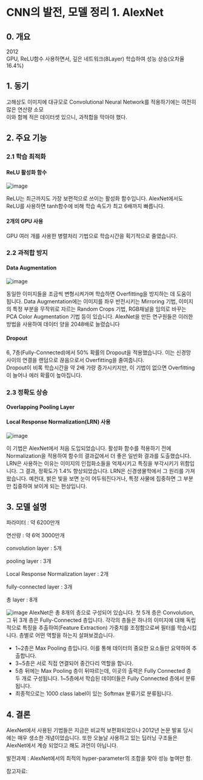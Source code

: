 # CNN의 발전, 모델 정리 1. AlexNet
## 0. 개요
2012   
GPU, ReLU함수 사용하면서, 깊은 네트워크(8Layer) 학습하여 성능 상승(오차율 16.4%)

## 1. 동기
고해상도 이미지에 대규모로 Convolutional Neural Network를 적용하기에는 여전히 많은 연산량 소모   
이와 함께 적은 데이터셋 있으니, 과적합을 막아야 했다.








## 2. 주요 기능

### 2.1 학습 최적화

#### ReLU 활성화 함수

![image](https://user-images.githubusercontent.com/67731178/127152666-264aa79e-9720-4087-b524-f84c65850b1a.png)

ReLU는 최근까지도 가장 보편적으로 쓰이는 활성화 함수입니다. AlexNet에서도 ReLU를 사용하면 tanh함수에 비해 학습 속도가 최고 6배까지 빠릅니다.


#### 2개의 GPU 사용
GPU 여러 개를 사용한 병렬처리 기법으로 학습시간을 획기적으로 줄였습니다.

### 2.2 과적합 방지

#### Data Augmentation
![image](https://user-images.githubusercontent.com/67731178/127152886-0123104c-51cb-41ef-9d70-c78fd56a4427.png)

동일한 이미지들을 조금씩 변형시켜가며 학습하면 Overfitting을 방지하는 데 도움이 됩니다. 
Data Augmentation에는 이미지를 좌우 반전시키는 Mirroring 기법, 이미지의 특정 부분을 무작위로 자르는 Random Crops 기법, RGB채널을 임의로 바꾸는 PCA Color Augmentation 기법 등이 있습니다. 
AlexNet을 만든 연구원들은 이러한 방법을 사용하여 데이터 양을 2048배로 늘렸습니다
#### Dropout
6, 7층(Fully-Connected)에서 50% 확률의 Dropout을 적용했습니다. 이는 신경망 사이의 연결을 랜덤으로 끊음으로서 Overfitting을 줄여줍니다.   
Dropout이 비록 학습시간을 약 2배 가량 증가시키지만, 이 기법이 없으면 Overfitting이 늘어나 에러 확률이 높아집니다.
### 2.3 정확도 상승
#### Overlapping Pooling Layer

#### Local Response Normalization(LRN) 사용
![image](https://user-images.githubusercontent.com/67731178/127152788-955b4e9b-0af7-4187-ab15-f3ea12d11565.png)

이 기법은 AlexNet에서 처음 도입되었습니다. 활성화 함수를 적용하기 전에 Normalization을 적용하여 함수의 결과값에서 더 좋은 일반화 결과를 도출했습니다. 
LRN은 사용하는 이유는 이미지의 인접화소들을 억제시키고 특징을 부각시키기 위함입니다. 그 결과, 정확도가 1.4% 향상되었습니다. 
LRN은 신경생물학에서 그 원리를 가져왔습니다. 예컨대, 밝은 빛을 보면 눈이 어두워진다거나, 특정 사물에 집중하면 그 부분만 집중하여 보이게 되는 현상입니다.

## 3. 모델 설명
파라미터 : 약 6200만개

연산량 : 약 6억 3000만개

convolution layer : 5개

pooling layer : 3개

Local Response Normalization layer : 2개

fully-connected layer : 3개

총 layer : 8개

![image](https://user-images.githubusercontent.com/67731178/127152328-b8a6ab36-d709-4e54-aa65-7521f26fa55b.png)
AlexNet은 총 8개의 층으로 구성되어 있습니다. 첫 5개 층은 Convolution, 그 뒤 3개 층은 Fully-Connected 층입니다. 각각의 층들은 하나의 이미지에 대해 독립적으로 특징을 추출하여(Feature Extraction) 가중치를 조정함으로써 필터를 학습시킵니다. 층별로 어떤 역할을 하는지 살펴보겠습니다.

- 1~2층은 Max Pooling 층입니다. 이를 통해 데이터의 중요한 요소들만 요약하여 추출합니다.
- 3~5층은 서로 직접 연결되어 중간다리 역할을 합니다.
- 5층 뒤에는 Max Pooling 층이 뒤따르는데, 이곳의 출력은 Fully Connected 층 두 개로 구성됩니다. 1~5층에서 학습된 데이터들은 Fully Connected 층에서 분류됩니다.
- 최종적으로는 1000 class label이 있는 Softmax 분류기로 분류됩니다.

## 4. 결론

AlexNet에서 사용된 기법들은 지금은 비교적 보편화되었으나 2012년 논문 발표 당시에는 매우 생소한 개념이었습니다. 또한 오늘날 사용하고 있는 딥러닝 구조들은 AlexNet에서 계승 되었다고 해도 과언이 아닙니다.

발전과제 : AlexNet에서의 최적의 hyper-parameter의 조합을 찾아 성능 높여만 함.

참고자료:
